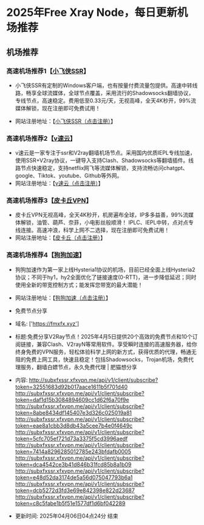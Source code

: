 # 2025年Free Xray Node，每日更新机场推荐
## 机场推荐


### 高速机场推荐1【<a href="https://www.xfxssr.me/" target="_blank">小飞侠SSR</a>】

- 小飞侠SSR有定制的Windows客户端，也有按量付费流量包提供。高速中转线路，畅享全球流媒体，全球节点覆盖，采用流行的Shadowsocks翻墙协议，专线节点，高速稳定。费用低至0.33元/天，无视高峰，全天4K秒开，99%流媒体解锁，现在注册即可免费试用！

- 网站注册地址：【<a href="https://www.xfxssr.me/" target="_blank">小飞侠SSR（点击注册）</a>】

### 高速机场推荐2【<a href="https://www.vfast.life/" target="_blank">v速云</a>】

- v速云是一家专注于ssr和V2ray翻墙机场节点。采用国内优质IEPL专线加速，使用SSR+V2ray协议，一键导入支持Clash、Shadowsocks等翻墙插件。线路节点快速稳定，支持netflix网飞等流媒体解锁，支持流畅访问chatgpt、google、Tiktok、youtube、Github等外网。
- 网站注册地址：【<a href="https://www.vfast.life/" target="_blank">v速云（点击注册）</a>】

### 高速机场推荐3【<a href="https://pkqjiasu.com/" target="_blank">皮卡丘VPN</a>】

- 皮卡丘VPN无视高峰，全天4K秒开，机房遍布全球，IP多多益善，99%流媒体解锁，油管、葫芦、奈菲，小电影丝般顺滑！ IPLC、IEPL中转，点对点专线连接。高速冲浪，科学上网不二选择，现在注册即可免费试用！
- 网站注册地址：【<a href="https://pkqjiasu.com/" target="_blank">皮卡丘（点击注册）</a>】

### 高速机场推荐4【<a href="https://login.dg5.biz/#/register" target="_blank">狗狗加速</a>】

- 狗狗加速作为第一家上线Hysteria1协议的机场，目前已经全面上线Hysteria2协议；不同于hy1，hy2全面优化了链接速度(0-RTT)，进一步降低延迟；同时使用全新的带宽控制方式；能发挥您带宽的最大潜能！
- 网站注册地址：【<a href="https://login.dg5.biz/#/register" target="_blank">狗狗加速（点击注册）</a>】



- 免费节点分享 
- 域名: ['https://fmxfx.xyz'] 
- 标题:免费分享V2Ray节点！2025年4月5日提供20个高效的免费节点和10个订阅链接，兼容Clash、V2rayN等常用软件。享受瞬时连接的高速服务器，给你终身免费的VPN服务，轻松体验科学上网的新方式，获得优质的代理，畅通无阻的免费上网工具，快速且稳定！包括Shadowsocks，Trojan机场，免费代理服务，翻墙白嫖节点，永久免费代理  |  肥猫想分享 
- 内容: 
http://subxfxssr.xfxvpn.me/api/v1/client/subscribe?token=32551683d92b017aace1611b5f701d40
http://subxfxssr.xfxvpn.me/api/v1/client/subscribe?token=daf1d15b3084894609cc1d62f6a70f9e
http://subxfxssr.xfxvpn.me/api/v1/client/subscribe?token=8abe8434df145407e3d326c025019a81
http://subxfxssr.xfxvpn.me/api/v1/client/subscribe?token=eae8a1cbb3d8db43a5cee7b4e0f4649c
http://subxfxssr.xfxvpn.me/api/v1/client/subscribe?token=5cfc705ef721d73a3375f5cd3996aedf
http://subxfxssr.xfxvpn.me/api/v1/client/subscribe?token=7414a8296285012785e243bfdafb0005
http://subxfxssr.xfxvpn.me/api/v1/client/subscribe?token=dca4542ce3b41d846b31fcd85b8a1b09
http://subxfxssr.xfxvpn.me/api/v1/client/subscribe?token=e48d52da3174de5a56d075047793b6a1
http://subxfxssr.xfxvpn.me/api/v1/client/subscribe?token=dcb5272d3fd3e69e842398e822d23687
http://subxfxssr.xfxvpn.me/api/v1/client/subscribe?token=c8c5fabe1b5f51e1577df1d6bf042289 
- 更新时间: 2025年04月06日04点24分 
结束
